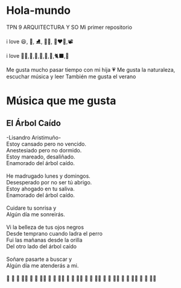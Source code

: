 # Hola-mundo
TPN 9 ARQUITECTURA Y SO
Mi primer repositorio

i love  :laughing:, :art:, :ice_skate:, :swimming_woman:, :white_heart::heart::white_heart:,:film_projector:

i love :family_woman_girl:,:deciduous_tree:,:sunflower:,:tulip:,:mount_fuji:,:mate:,:black_cat:,:sunrise_over_mountains:

Me gusta mucho pasar tiempo con mi hija :heartpulse:
Me gusta la naturaleza, escuchar música y leer
También me gusta el verano

# Música que me gusta 

## El Árbol Caído
-Lisandro Aristimuño-
<br>
Estoy cansado pero no vencido.<br>
Anestesiado pero no dormido.<br>
Estoy mareado, desaliñado.<br>
Enamorado del árbol caído.<br>
<br>
He madrugado lunes y domingos.<br>
Desesperado por no ser tú abrigo.<br>
Estoy ahogado en tu saliva.<br>
Enamorado del árbol caído.<br>
<br>
Cuidare tu sonrisa y<br>
Algún día me sonreirás.<br>
<br>
Vi la belleza de tus ojos negros<br>
Desde temprano cuando ladra el perro<br>
Fui las mañanas desde la orilla<br>
Del otro lado del árbol caído<br>
<br>
Soñare pasarte a buscar y<br>
Algún día me atenderás a mi.<br>
<br>
🎵 🎼 🎵 🎼🎵 🎼 🎵 🎼🎵 🎼 🎵 🎼🎵 🎼 🎵 🎼🎵 🎼 🎵 🎼🎵 🎼 🎵 🎼🎵 🎼 🎵 🎼🎵 🎼 🎵 🎼🎵 
